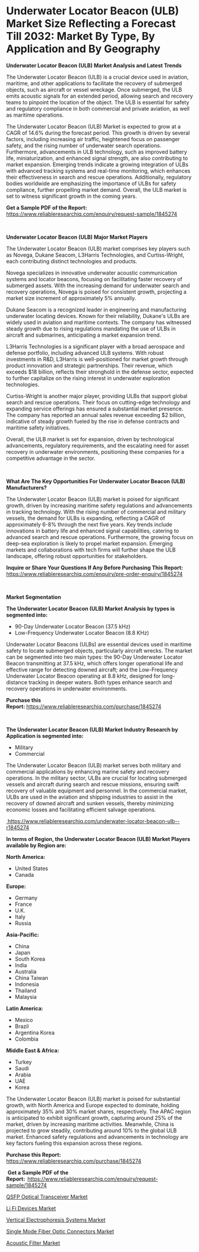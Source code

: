 <p><h1>Underwater Locator Beacon (ULB) Market Size Reflecting a Forecast Till 2032: Market By Type, By Application and By Geography</h1></p><p><strong>Underwater Locator Beacon (ULB) Market Analysis and Latest Trends</strong></p>
<p><p>The Underwater Locator Beacon (ULB) is a crucial device used in aviation, maritime, and other applications to facilitate the recovery of submerged objects, such as aircraft or vessel wreckage. Once submerged, the ULB emits acoustic signals for an extended period, allowing search and recovery teams to pinpoint the location of the object. The ULB is essential for safety and regulatory compliance in both commercial and private aviation, as well as maritime operations.</p><p>The Underwater Locator Beacon (ULB) Market is expected to grow at a CAGR of 14.6% during the forecast period. This growth is driven by several factors, including increasing air traffic, heightened focus on passenger safety, and the rising number of underwater search operations. Furthermore, advancements in ULB technology, such as improved battery life, miniaturization, and enhanced signal strength, are also contributing to market expansion. Emerging trends indicate a growing integration of ULBs with advanced tracking systems and real-time monitoring, which enhances their effectiveness in search and rescue operations. Additionally, regulatory bodies worldwide are emphasizing the importance of ULBs for safety compliance, further propelling market demand. Overall, the ULB market is set to witness significant growth in the coming years.</p></p>
<p><strong>Get a Sample PDF of the Report:&nbsp;</strong> <a href="https://www.reliableresearchiq.com/enquiry/request-sample/1845274?utm_campaign=1137&utm_medium=2&utm_source=Github&utm_content=ia&utm_term=28022025&utm_id=underwater-locator-beacon-ulb">https://www.reliableresearchiq.com/enquiry/request-sample/1845274</a></p>
<p>&nbsp;</p>
<p><strong>Underwater Locator Beacon (ULB) Major Market Players</strong></p>
<p><p>The Underwater Locator Beacon (ULB) market comprises key players such as Novega, Dukane Seacom, L3Harris Technologies, and Curtiss-Wright, each contributing distinct technologies and products.</p><p>Novega specializes in innovative underwater acoustic communication systems and locator beacons, focusing on facilitating faster recovery of submerged assets. With the increasing demand for underwater search and recovery operations, Novega is poised for consistent growth, projecting a market size increment of approximately 5% annually.</p><p>Dukane Seacom is a recognized leader in engineering and manufacturing underwater locating devices. Known for their reliability, Dukane's ULBs are widely used in aviation and maritime contexts. The company has witnessed steady growth due to rising regulations mandating the use of ULBs in aircraft and submarines, anticipating a market expansion trend.</p><p>L3Harris Technologies is a significant player with a broad aerospace and defense portfolio, including advanced ULB systems. With robust investments in R&D, L3Harris is well-positioned for market growth through product innovation and strategic partnerships. Their revenue, which exceeds $18 billion, reflects their stronghold in the defense sector, expected to further capitalize on the rising interest in underwater exploration technologies.</p><p>Curtiss-Wright is another major player, providing ULBs that support global search and rescue operations. Their focus on cutting-edge technology and expanding service offerings has ensured a substantial market presence. The company has reported an annual sales revenue exceeding $2 billion, indicative of steady growth fueled by the rise in defense contracts and maritime safety initiatives.</p><p>Overall, the ULB market is set for expansion, driven by technological advancements, regulatory requirements, and the escalating need for asset recovery in underwater environments, positioning these companies for a competitive advantage in the sector.</p></p>
<p>&nbsp;</p>
<p><strong>What Are The Key Opportunities For Underwater Locator Beacon (ULB) Manufacturers?</strong></p>
<p><p>The Underwater Locator Beacon (ULB) market is poised for significant growth, driven by increasing maritime safety regulations and advancements in tracking technology. With the rising number of commercial and military vessels, the demand for ULBs is expanding, reflecting a CAGR of approximately 6-8% through the next five years. Key trends include innovations in battery life and enhanced signal capabilities, catering to advanced search and rescue operations. Furthermore, the growing focus on deep-sea exploration is likely to propel market expansion. Emerging markets and collaborations with tech firms will further shape the ULB landscape, offering robust opportunities for stakeholders.</p></p>
<p><strong>Inquire or Share Your Questions If Any Before Purchasing This Report:</strong> <a href="https://www.reliableresearchiq.com/enquiry/pre-order-enquiry/1845274?utm_campaign=1137&utm_medium=2&utm_source=Github&utm_content=ia&utm_term=28022025&utm_id=underwater-locator-beacon-ulb">https://www.reliableresearchiq.com/enquiry/pre-order-enquiry/1845274</a></p>
<p>&nbsp;</p>
<p><strong>Market Segmentation</strong></p>
<p><strong>The Underwater Locator Beacon (ULB) Market Analysis by types is segmented into:</strong></p>
<p><ul><li>90-Day Underwater Locator Beacon (37.5 kHz)</li><li>Low-Frequency Underwater Locator Beacon (8.8 KHz)</li></ul></p>
<p><p>Underwater Locator Beacons (ULBs) are essential devices used in maritime safety to locate submerged objects, particularly aircraft wrecks. The market can be segmented into two main types: the 90-Day Underwater Locator Beacon transmitting at 37.5 kHz, which offers longer operational life and effective range for detecting downed aircraft; and the Low-Frequency Underwater Locator Beacon operating at 8.8 kHz, designed for long-distance tracking in deeper waters. Both types enhance search and recovery operations in underwater environments.</p></p>
<p><strong>Purchase this Report:&nbsp;</strong><a href="https://www.reliableresearchiq.com/purchase/1845274?utm_campaign=1137&utm_medium=2&utm_source=Github&utm_content=ia&utm_term=28022025&utm_id=underwater-locator-beacon-ulb">https://www.reliableresearchiq.com/purchase/1845274</a></p>
<p>&nbsp;</p>
<p><strong>The Underwater Locator Beacon (ULB) Market Industry Research by Application is segmented into:</strong></p>
<p><ul><li>Military</li><li>Commercial</li></ul></p>
<p><p>The Underwater Locator Beacon (ULB) market serves both military and commercial applications by enhancing marine safety and recovery operations. In the military sector, ULBs are crucial for locating submerged vessels and aircraft during search and rescue missions, ensuring swift recovery of valuable equipment and personnel. In the commercial market, ULBs are used in the aviation and shipping industries to assist in the recovery of downed aircraft and sunken vessels, thereby minimizing economic losses and facilitating efficient salvage operations.</p></p>
<p><a href="https://www.reliableresearchiq.com/underwater-locator-beacon-ulb--r1845274?utm_campaign=1137&utm_medium=2&utm_source=Github&utm_content=ia&utm_term=28022025&utm_id=underwater-locator-beacon-ulb">&nbsp;https://www.reliableresearchiq.com/underwater-locator-beacon-ulb--r1845274</a></p>
<p><strong>In terms of Region, the Underwater Locator Beacon (ULB) Market Players available by Region are:</strong></p>
<p>
    <p> <strong> North America: </strong>
        <ul>
            <li>United States</li>
            <li>Canada</li>
        </ul>
        </p> 
    <p> <strong> Europe: </strong>
        <ul>
            <li>Germany</li>
            <li>France</li>
            <li>U.K.</li>
            <li>Italy</li>
            <li>Russia</li>
        </ul>
        </p> 
    <p> <strong> Asia-Pacific: </strong>
        <ul>
            <li>China</li>
            <li>Japan</li>
            <li>South Korea</li>
            <li>India</li>
            <li>Australia</li>
            <li>China Taiwan</li>
            <li>Indonesia</li>
            <li>Thailand</li>
            <li>Malaysia</li>
        </ul>
        </p> 
    <p> <strong> Latin America: </strong>
        <ul>
            <li>Mexico</li>
            <li>Brazil</li>
            <li>Argentina Korea</li>
            <li>Colombia</li>
        </ul>
        </p> 
    <p> <strong> Middle East & Africa: </strong>
        <ul>
            <li>Turkey</li>
            <li>Saudi</li>
            <li>Arabia</li>
            <li>UAE</li>
            <li>Korea</li>
        </ul>
    </p>
    </p>
<p><p>The Underwater Locator Beacon (ULB) market is poised for substantial growth, with North America and Europe expected to dominate, holding approximately 35% and 30% market shares, respectively. The APAC region is anticipated to exhibit significant growth, capturing around 25% of the market, driven by increasing maritime activities. Meanwhile, China is projected to grow steadily, contributing around 10% to the global ULB market. Enhanced safety regulations and advancements in technology are key factors fueling this expansion across these regions.</p></p>
<p><strong>Purchase this Report: </strong><a href="https://www.reliableresearchiq.com/purchase/1845274?utm_campaign=1137&utm_medium=2&utm_source=Github&utm_content=ia&utm_term=28022025&utm_id=underwater-locator-beacon-ulb">https://www.reliableresearchiq.com/purchase/1845274</a></p>
<p>&nbsp;<strong>Get a Sample PDF of the Report:&nbsp;&nbsp;</strong><a href="https://www.reliableresearchiq.com/enquiry/request-sample/1845274?utm_campaign=1137&utm_medium=2&utm_source=Github&utm_content=ia&utm_term=28022025&utm_id=underwater-locator-beacon-ulb">https://www.reliableresearchiq.com/enquiry/request-sample/1845274</a></p>
<p><strong></strong></p>
<p><p><a href="https://github.com/akrachveslov/Market-Research-Report-List-1/blob/main/qsfp-optical-transceiver-market.md?utm_campaign=1137&utm_medium=2&utm_source=Github&utm_content=ia&utm_term=28022025&utm_id=underwater-locator-beacon-ulb">QSFP Optical Transceiver Market</a></p><p><a href="https://github.com/sungbruington660/Market-Research-Report-List-1/blob/main/li-fi-devices-market.md?utm_campaign=1137&utm_medium=2&utm_source=Github&utm_content=ia&utm_term=28022025&utm_id=underwater-locator-beacon-ulb">Li Fi Devices Market</a></p><p><a href="https://github.com/pimanoruman/Market-Research-Report-List-1/blob/main/vertical-electrophoresis-systems-market.md?utm_campaign=1137&utm_medium=2&utm_source=Github&utm_content=ia&utm_term=28022025&utm_id=underwater-locator-beacon-ulb">Vertical Electrophoresis Systems Market</a></p><p><a href="https://github.com/adyawafurber1/Market-Research-Report-List-1/blob/main/single-mode-fiber-optic-connectors-market.md?utm_campaign=1137&utm_medium=2&utm_source=Github&utm_content=ia&utm_term=28022025&utm_id=underwater-locator-beacon-ulb">Single Mode Fiber Optic Connectors Market</a></p><p><a href="https://github.com/tashipmhuiri/Market-Research-Report-List-1/blob/main/acoustic-filter-market.md?utm_campaign=1137&utm_medium=2&utm_source=Github&utm_content=ia&utm_term=28022025&utm_id=underwater-locator-beacon-ulb">Acoustic Filter Market</a></p></p>